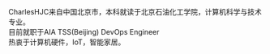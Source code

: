 CharlesHJC来自中国北京市，本科就读于北京石油化工学院，计算机科学与技术专业。<br>
目前就职于AIA TSS(Beijing) DevOps Engineer<br>
热衷于计算机硬件，IoT，智能家居。<br>
